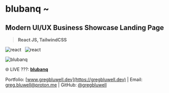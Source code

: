 # blubanq ~
## Modern UI/UX Business Showcase Landing Page

> **React JS, TailwindCSS**

![react](https://i.ibb.co/Rvzz0xZ/react.png) &nbsp;
![react](https://i.ibb.co/0t3G8B0/tailwind.png)

![blubanq](https://i.ibb.co/7Nmdw8m/screenshot-1.png)


🌐 LIVE ???: [**blubanq**](https://www.gregbluwell.dev/)

Portfolio: [www.gregbluwell.dev](https://gregbluwell.dev) | Email: greg.bluwell@proton.me | GitHub: [@gregbluwell](https://github.com/GregBluwell)

